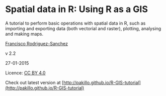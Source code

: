 
Spatial data in R: Using R as a GIS     
========================================================


A tutorial to perform basic operations with spatial data in R, such as importing and exporting data (both vectorial and raster), plotting, analysing and making maps.


[Francisco Rodriguez-Sanchez](http://sites.google.com/site/rodriguezsanchezf) 


v 2.2  

27-01-2015 

Licence: [CC BY 4.0](http://creativecommons.org/licenses/by/4.0/)


Check out latest version at [http://pakillo.github.io/R-GIS-tutorial](http://pakillo.github.io/R-GIS-tutorial)
